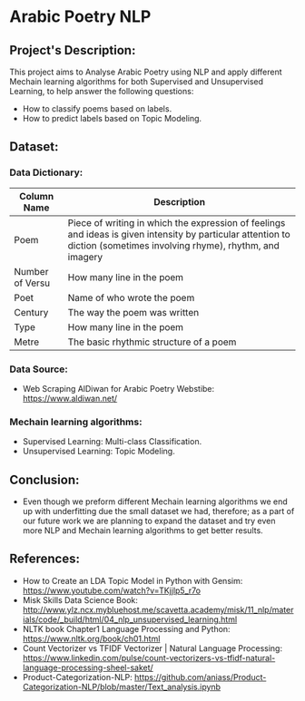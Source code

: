 # Arabic Poetry NLP

## Project's Description:

This project aims to Analyse Arabic Poetry using NLP and apply different Mechain learning algorithms for both Supervised and Unsupervised Learning, to help answer the following questions:

- How to classify poems based on labels.
- How to predict labels based on Topic Modeling.

## Dataset:

### Data Dictionary:

| Column Name | Description |
| --- | --- |
| Poem | Piece of writing in which the expression of feelings and ideas is given intensity by particular attention to diction (sometimes involving rhyme), rhythm, and imagery |
| Number of Versu | How many line in the poem |
| Poet |  Name of who wrote the poem |
| Century | The way the poem was written  |
| Type | How many line in the poem |
| Metre | The basic rhythmic structure of a poem |

### Data Source:
   - Web Scraping AlDiwan for Arabic Poetry Webstibe: https://www.aldiwan.net/

###  Mechain learning algorithms:
- Supervised Learning: Multi-class Classification.
- Unsupervised Learning: Topic Modeling.

## Conclusion:
- Even though we preform different Mechain learning algorithms we end up with underfitting due the small dataset we had, therefore; as a part of our future work we are planning to expand the dataset and try even more NLP and Mechain learning algorithms to get better results.

## References:

- How to Create an LDA Topic Model in Python with Gensim: https://www.youtube.com/watch?v=TKjjlp5_r7o
- Misk Skills Data Science Book: http://www.ylz.ncx.mybluehost.me/scavetta.academy/misk/11_nlp/materials/code/_build/html/04_nlp_unsupervised_learning.html
 - NLTK book Chapter1 Language Processing and Python:
https://www.nltk.org/book/ch01.html
- Count Vectorizer vs TFIDF Vectorizer | Natural Language Processing:
https://www.linkedin.com/pulse/count-vectorizers-vs-tfidf-natural-language-processing-sheel-saket/
- Product-Categorization-NLP: 
https://github.com/aniass/Product-Categorization-NLP/blob/master/Text_analysis.ipynb
